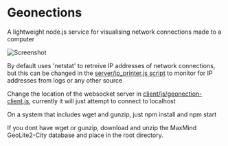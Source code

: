 Geonections
===========

A lightweight node.js service for visualising network connections made to a computer

![Screenshot](https://cloud.githubusercontent.com/assets/5472275/5721126/982f8ff2-9b25-11e4-98de-0106304bc2fe.png)

By default uses 'netstat' to retreive IP addresses of network connections, but this can be changed in the [server/ip_printer.js script](server/ip_printer.js) to monitor for IP addresses from logs or any other source

Change the location of the websocket server in [client/js/geonection-client.js](client/js/geonection-client.js), currently it will just attempt to connect to localhost

On a system that includes wget and gunzip, just npm install and npm start

If you dont have wget or gunzip, download and unzip the MaxMind GeoLite2-City database and place in the root directory.
